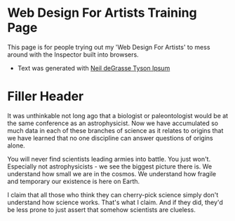 # Web Design For Artists Training Page
This page is for people trying out my 'Web Design For Artists' to mess around with the Inspector built into browsers.
- Text was generated with [Neil deGrasse Tyson Ipsum](http://neilipsum.pw/#/)

# Filler Header
It was unthinkable not long ago that a biologist or paleontologist would be at the same conference as an astrophysicist. Now we have accumulated so much data in each of these branches of science as it relates to origins that we have learned that no one discipline can answer questions of origins alone.

You will never find scientists leading armies into battle. You just won't. Especially not astrophysicists - we see the biggest picture there is. We understand how small we are in the cosmos. We understand how fragile and temporary our existence is here on Earth.

I claim that all those who think they can cherry-pick science simply don't understand how science works. That's what I claim. And if they did, they'd be less prone to just assert that somehow scientists are clueless.
